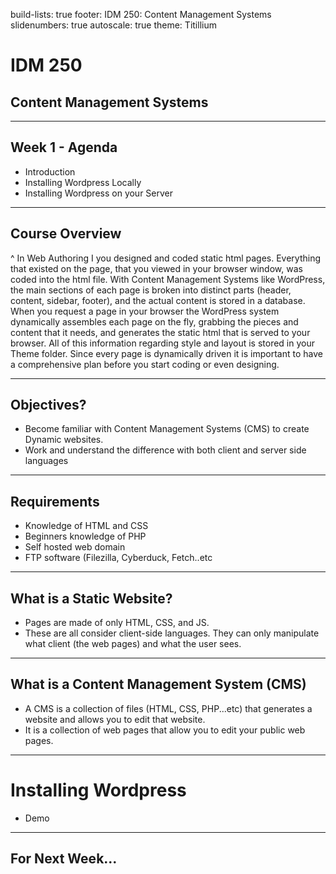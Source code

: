 build-lists: true
footer: IDM 250: Content Management Systems
slidenumbers: true
autoscale: true
theme: Titillium

# IDM 250
## Content Management Systems

---
## Week 1 - Agenda
- Introduction
- Installing Wordpress Locally
- Installing Wordpress on your Server


---
## Course Overview

^ In Web Authoring I you designed and coded static html pages. Everything that existed on the page, that you viewed in your browser window, was coded into the html file. With Content Management Systems like WordPress, the main sections of each page is broken into distinct parts (header, content, sidebar, footer), and the actual content is stored in a database. When you request a page in your browser the WordPress system dynamically assembles each page on the fly, grabbing the pieces and content that it needs, and generates the static html that is served to your browser. All of this information regarding style and layout is stored in your Theme folder. Since every page is dynamically driven it is important to have a comprehensive plan before you start coding or even designing.


---
## Objectives? 
     
- Become familiar with Content Management Systems (CMS) to create Dynamic websites.
- Work and understand the difference with both client and server side languages


---
## Requirements 
- Knowledge of HTML and CSS
- Beginners knowledge of PHP
- Self hosted web domain
- FTP software (Filezilla, Cyberduck, Fetch..etc

---

## What is a Static Website?
- Pages are made of only HTML, CSS, and JS.
- These are all consider client-side languages. They can only manipulate what client (the web pages) and what the user sees.


---

## What is a Content Management System (CMS) 
- A CMS is a collection of files (HTML, CSS, PHP...etc) that generates a website and allows you to edit that website.
- It is a collection of web pages that allow you to edit your public web pages.

---

# Installing Wordpress
- Demo

---

## For Next Week...
